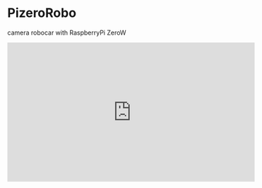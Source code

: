 
# PizeroRobo
camera robocar with RaspberryPi ZeroW

<iframe width="560" height="315" src="https://www.youtube.com/embed/XYHExJ2PdyA" frameborder="0" allow="accelerometer; autoplay; encrypted-media; gyroscope; picture-in-picture" allowfullscreen></iframe>
